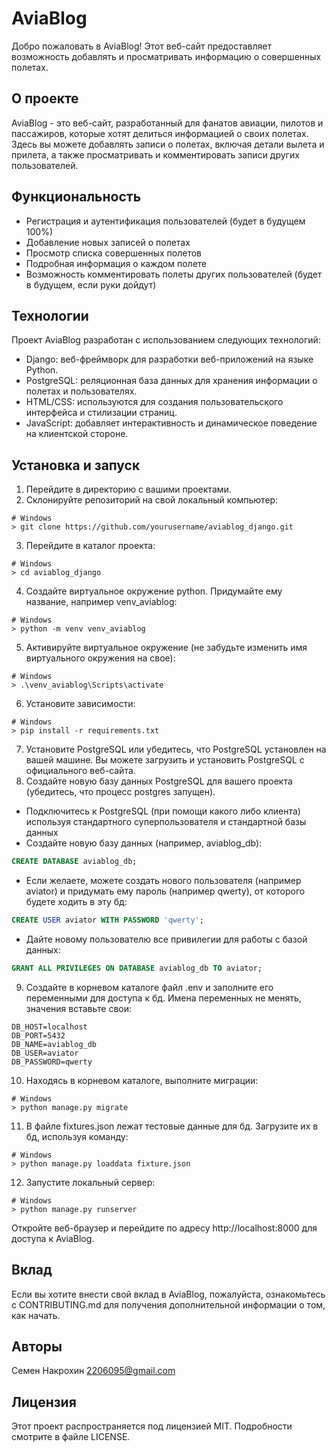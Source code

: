 # AviaBlog

Добро пожаловать в AviaBlog! Этот веб-сайт предоставляет возможность добавлять и просматривать информацию о совершенных полетах.

## О проекте

AviaBlog - это веб-сайт, разработанный для фанатов авиации, пилотов и пассажиров, которые хотят делиться информацией о своих полетах. Здесь вы можете добавлять записи о полетах, включая детали вылета и прилета, а также просматривать и комментировать записи других пользователей.

## Функциональность

- Регистрация и аутентификация пользователей (будет в будущем 100%)
- Добавление новых записей о полетах
- Просмотр списка совершенных полетов
- Подробная информация о каждом полете
- Возможность комментировать полеты других пользователей (будет в будущем, если руки дойдут)

## Технологии

Проект AviaBlog разработан с использованием следующих технологий:

- Django: веб-фреймворк для разработки веб-приложений на языке Python.
- PostgreSQL: реляционная база данных для хранения информации о полетах и пользователях.
- HTML/CSS: используются для создания пользовательского интерфейса и стилизации страниц.
- JavaScript: добавляет интерактивность и динамическое поведение на клиентской стороне.

## Установка и запуск

1. Перейдите в директорию с вашими проектами.
2. Склонируйте репозиторий на свой локальный компьютер:

```shell
# Windows
> git clone https://github.com/yourusername/aviablog_django.git
```

3. Перейдите в каталог проекта:

```shell
# Windows
> cd aviablog_django
```

4. Создайте виртуальное окружение python. Придумайте ему название, например venv_aviablog:

```shell
# Windows
> python -m venv venv_aviablog
```

5. Активируйте виртуальное окружение (не забудьте изменить имя виртуального окружения на свое):

```shell
# Windows
> .\venv_aviablog\Scripts\activate
```

6. Установите зависимости:

```shell
# Windows
> pip install -r requirements.txt
```

7. Установите PostgreSQL или убедитесь, что PostgreSQL установлен на вашей машине. Вы можете загрузить и установить PostgreSQL с официального веб-сайта.
8. Создайте новую базу данных PostgreSQL для вашего проекта (убедитесь, что процесс postgres запущен).

- Подключитесь к PostgreSQL (при помощи какого либо клиента) используя стандартного суперпользователя и стандартной базы данных
- Создайте новую базу данных (например, aviablog_db):

```sql
CREATE DATABASE aviablog_db;
```

- Если желаете, можете создать нового пользователя (например aviator) и придумать ему пароль (например qwerty), от которого будете ходить в эту бд:

```sql
CREATE USER aviator WITH PASSWORD 'qwerty';
```

- Дайте новому пользователю все привилегии для работы с базой данных:

```sql
GRANT ALL PRIVILEGES ON DATABASE aviablog_db TO aviator;
```

9. Создайте в корневом каталоге файл .env и заполните его переменными для доступа к бд. Имена переменных не менять, значения вставьте свои:

```dotenv
DB_HOST=localhost
DB_PORT=5432
DB_NAME=aviablog_db
DB_USER=aviator
DB_PASSWORD=qwerty
```
</code></pre>

10. Находясь в корневом каталоге, выполните миграции:

```shell
# Windows
> python manage.py migrate
```

11. В файле fixtures.json лежат тестовые данные для бд. Загрузите их в бд, используя команду:

```shell
# Windows
> python manage.py loaddata fixture.json
```

12. Запустите локальный сервер:

```shell
# Windows
> python manage.py runserver
```
Откройте веб-браузер и перейдите по адресу http://localhost:8000 для доступа к AviaBlog.


## Вклад
Если вы хотите внести свой вклад в AviaBlog, пожалуйста, ознакомьтесь с CONTRIBUTING.md для получения дополнительной информации о том, как начать.

## Авторы
Семен Накрохин
2206095@gmail.com

## Лицензия
Этот проект распространяется под лицензией MIT. Подробности смотрите в файле LICENSE.


